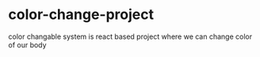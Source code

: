 # color-change-project
color changable system is react based project where we can change color of our body
